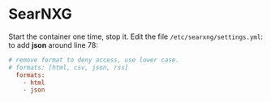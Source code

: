 # SearNXG

Start the container one time, stop it. Edit the file `/etc/searxng/settings.yml`:
to add **json** around line 78:
```ini
# remove format to deny access, use lower case.
# formats: [html, csv, json, rss]
  formats:
    - html
    - json
```

